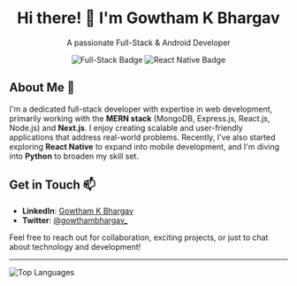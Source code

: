 <div align="center">
  <h1>Hi there! 👋 I'm Gowtham K Bhargav</h1>
  <p>A passionate Full-Stack & Android Developer</p>
  <img src="https://img.shields.io/badge/Full--Stack-Light%20Gray?style=for-the-badge&logo=fullstack&color=lightgray&labelColor=white" alt="Full-Stack Badge">
  <img src="https://img.shields.io/badge/React%20Native-Light%20Purple?style=for-the-badge&logo=react&color=lightpurple&labelColor=white" alt="React Native Badge">
</div>




## About Me 🚀

I'm a dedicated full-stack developer with expertise in web development, primarily working with the **MERN stack** (MongoDB, Express.js, React.js, Node.js) and **Next.js**. I enjoy creating scalable and user-friendly applications that address real-world problems. Recently, I've also started exploring **React Native** to expand into mobile development, and I'm diving into **Python** to broaden my skill set.

## Get in Touch 📫

- **LinkedIn**: [Gowtham K Bhargav](https://linkedin.com/in/gowthamkbhargav)
- **Twitter**: [@gowthambhargav_](https://twitter.com/gowthambhargav_)

Feel free to reach out for collaboration, exciting projects, or just to chat about technology and development!

---

<div align="left">
  <img src="https://github-readme-stats.vercel.app/api/top-langs/?username=gowthambhargav&layout=compact" alt="Top Languages">
</div>
